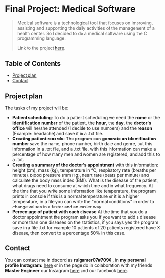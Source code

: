 # Final Project: Medical Software
>Medical software is a technological tool that focuses on improving, assisting and supporting the daily activities of the management of a health center. So I decided to do a medical software using the C programming language.
>
>Link to the project [here](https://github.com/rulgamer03/C/tree/main/homework/finalproject).

## Table of Contents
* [Project plan](#Project-plan)
* [Contact](#Contact)
<!-- * [License](#license) -->

## Project plan
The tasks of my project will be:
* **Patient scheduling**: To do a patient scheduling we need the **name** or the **identification number** of the patient, the **hour**, the **day**, the **doctor's office** will he/she attended (I decide to use numbers) and the **reason** (Example:  headache) and save it in a .txt file.
* **Creating patient records**:  The program can **generate an identification number** save the name, phone number, birth date and genre, put this information in a .txt file, and a .txt file, with this information can make a percentage of how many men and women are registered, and add this to a .txt.
* **Creating a summary of the doctor's appointment** with this information: height (cm), mass (kg), temperature in °C, respiratory rate (breaths per minute), blood pressure (mm Hg), heart rate (beats per minute) and calculate the body mass index (BMI). What is the disease of the patient, what drugs need to consume at which time and in what frequency. At the time that you write some information like temperature, the program prints in console if this is a normal temperature or it is a higher temperature, in a file you can write the "normal conditions" in order to change values in a faster and an easier way.
* **Percentage of patient with each disease** At the time that you do a doctor appointment the program asks you if you want to add a disease or more than one diseases on the statistics, if you says yes the program save in a file .txt for example 10 patients of 20 patients registered have X disease, then convert to a percentage 50% in this case.
## Contact
You can contact me in discord as  **rulgamer07#7096** , in **my personal profile Instagram:** [here](https://www.instagram.com/bad_ruly/) or in the page do in colaboration with my friends **Master Engineer** our Instagram [here](https://www.instagram.com/masterengineer_oficial/?hl=es-la) and our facebook [here](https://www.facebook.com/MasterEngineerOficial/?notif_id=1609219250768490&notif_t=page_fan&ref=notif).

